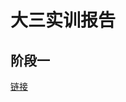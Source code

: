 # 大三实训报告
 
## 阶段一

[链接](https://gitee.com/caoxy7/homework/blob/master/%E5%A4%A7%E4%BA%8C%E5%AE%9E%E8%AE%AD/%E5%AE%9E%E8%AE%AD%E4%BA%8C%E9%98%B6%E6%AE%B5%E4%B8%80%E8%87%AA%E5%AD%A6%E6%8A%A5%E5%91%8A.md)